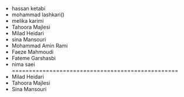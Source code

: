 - hassan ketabi
- mohammad lashkari()
- melika karimi
- Tahoora Majlesi
- Milad Heidari
- sina Mansouri
- Mohammad Amin Rami
- Faeze Mahmoudi
- Fateme Garshasbi
- nima saei
=================================================
- Milad Heidari
- Tahoora Majlesi
- Sina Mansouri
